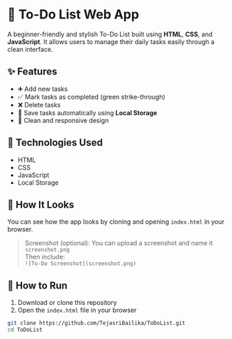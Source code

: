 # 📝 To-Do List Web App

A beginner-friendly and stylish To-Do List built using **HTML**, **CSS**, and **JavaScript**. It allows users to manage their daily tasks easily through a clean interface.

## ✨ Features

- ➕ Add new tasks  
- ✅ Mark tasks as completed (green strike-through)
- ❌ Delete tasks  
- 💾 Save tasks automatically using **Local Storage**  
- 🎨 Clean and responsive design

## 📁 Technologies Used

- HTML
- CSS
- JavaScript
- Local Storage

## 📸 How It Looks

You can see how the app looks by cloning and opening `index.html` in your browser.

> Screenshot (optional): You can upload a screenshot and name it `screenshot.png`  
> Then include:  
> `![To-Do Screenshot](screenshot.png)`

## 🚀 How to Run

1. Download or clone this repository
2. Open the `index.html` file in your browser

```bash
git clone https://github.com/TejasriBailika/ToDoList.git
cd ToDoList

